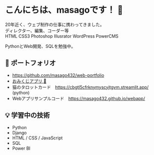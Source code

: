 # こんにちは、masagoです！ 👋

20年近く、ウェブ制作の仕事に携わってきました。  
ディレクター、編集、コーダー等  
HTML CSS3 Photoshop Illusrator WordPress PowerCMS   

PythonとWeb開発、SQLを勉強中。
## 🌸 ポートフォリオ
- https://github.com/masago432/web-portfolio
- [おみくじアプリ 🎴](https://masago432.github.io/omikuji-app/)  
- 猫のタロットカード　https://cbgtl5cfrknymyscyjtgvm.streamlit.app/ (python)
- Webアプリサンプルコード　https://masago432.github.io/webapp/

## 💡 学習中の技術
- Python
- Django
- HTML / CSS / JavaScript
- SQL
- Power BI
